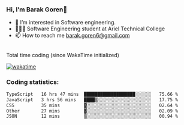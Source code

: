 ###  Hi, I’m Barak Goren👋
- 👀 I’m interested in Software engineering.
- 👨🏼‍🎓 Software Engineering student at Ariel Technical College
- 📫 How to reach me barak.goren6@gmail.com
##
Total time coding (since WakaTime initialized)

[![wakatime](https://wakatime.com/badge/user/5cc5ec80-a806-4ca2-a704-db29274e48cd.svg)](https://wakatime.com/@5cc5ec80-a806-4ca2-a704-db29274e48cd)

   
### Coding statistics:

<!--START_SECTION:waka-->

```txt
TypeScript   16 hrs 47 mins  ███████████████████░░░░░░   75.66 %
JavaScript   3 hrs 56 mins   ████▒░░░░░░░░░░░░░░░░░░░░   17.75 %
CSS          35 mins         ▓░░░░░░░░░░░░░░░░░░░░░░░░   02.64 %
Other        27 mins         ▓░░░░░░░░░░░░░░░░░░░░░░░░   02.09 %
JSON         12 mins         ▒░░░░░░░░░░░░░░░░░░░░░░░░   00.94 %
```

<!--END_SECTION:waka-->

<!---
barakgoren/barakgoren is a ✨ special ✨ repository because its `README.md` (this file) appears on your GitHub profile.
You can click the Preview link to take a look at your changes.
--->

